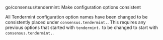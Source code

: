 go/consensus/tendermint: Make configuration options consistent

All Tendermint configuration option names have been changed to be
consistently placed under `consensus.tendermint.`. This requires any previous
options that started with `tendermint.` to be changed to start with
`consensus.tendermint.`.

